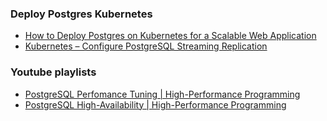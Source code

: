 ### Deploy Postgres Kubernetes
- [How to Deploy Postgres on Kubernetes for a Scalable Web Application](https://kodekloud.com/blog/deploy-postgresql-kubernetes)
- [Kubernetes – Configure PostgreSQL Streaming Replication](https://integralzone.com/kubernetes-configure-postgresql-streaming-replication)

### Youtube playlists
- [PostgreSQL Perfomance Tuning | High-Performance Programming](https://www.youtube.com/playlist?list=PLBrWqg4Ny6vX8e2LnQbNajGSKnFDe94kg)
- [PostgreSQL High-Availability | High-Performance Programming](https://www.youtube.com/playlist?list=PLBrWqg4Ny6vVwwrxjgEtJgdreMVbWkBz0)

